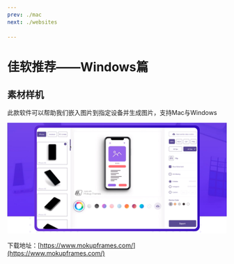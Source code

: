 ```yaml
---
prev: ./mac
next: ./websites

---
```



# 佳软推荐——Windows篇


## 素材样机

此款软件可以帮助我们嵌入图片到指定设备并生成图片，支持Mac与Windows

![image-20200320211018029](../../blog/.vuepress/public/images/image-20200320211018029.png)

下载地址：[https://www.mokupframes.com/](https://www.mokupframes.com/)